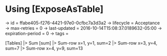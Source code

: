 # Using [ExposeAsTable]

-> id = ffabe405-f276-4421-97e0-0cfbc7a3d3a2
-> lifecycle = Acceptance
-> max-retries = 0
-> last-updated = 2016-10-14T15:08:37.0189632-05:00
-> expiration-period = 0
-> tags = 

[Tables]
|> Sum
    [sum]
    |> Sum-row x=1, y=1, sum=2
    |> Sum-row x=3, y=4, sum=7
    |> Sum-row x=4, y=9, sum=13

~~~
